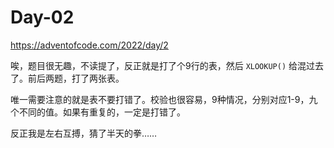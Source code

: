 # Day-02

https://adventofcode.com/2022/day/2

唉，题目很无趣，不读提了，反正就是打了个9行的表，然后 `XLOOKUP()` 给混过去了。前后两题，打了两张表。

唯一需要注意的就是表不要打错了。校验也很容易，9种情况，分别对应1-9，九个不同的值。如果有重复的，一定是打错了。

反正我是左右互搏，猜了半天的拳……
